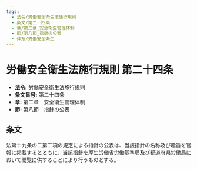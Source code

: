 ```yaml
---
tags:
  - 法令/労働安全衛生法施行規則
  - 条文/第二十四条
  - 章/第二章_安全衛生管理体制
  - 節/第八節_指針の公表
  - 体系/労働安全衛生
---
```

# 労働安全衛生法施行規則 第二十四条

- **法令:** 労働安全衛生法施行規則
- **条文番号:** 第二十四条
- **章:** 第二章　安全衛生管理体制
- **節:** 第八節　指針の公表

## 条文
法第十九条の二第二項の規定による指針の公表は、当該指針の名称及び趣旨を官報に掲載するとともに、当該指針を厚生労働省労働基準局及び都道府県労働局において閲覧に供することにより行うものとする。

